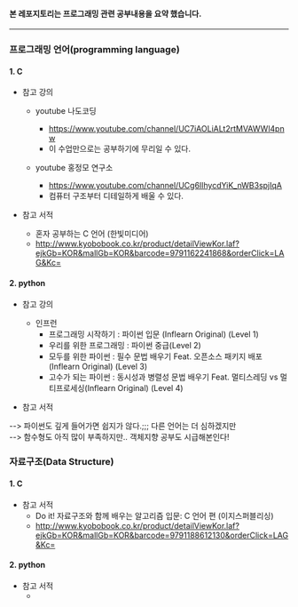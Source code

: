 #### 본 레포지토리는 프로그래밍 관련 공부내용을 요약 했습니다.
--------------------------------------------------

### 프로그래밍 언어(programming language)
#### 1. C
  - 참고 강의
    - youtube 나도코딩
      - https://www.youtube.com/channel/UC7iAOLiALt2rtMVAWWl4pnw
      - 이 수업만으로는 공부하기에 무리일 수 있다.
  
    - youtube 홍정모 연구소
      - https://www.youtube.com/channel/UCg6IlhycdYiK_nWB3spjIqA
      - 컴퓨터 구조부터 디테일하게 배울 수 있다.
    
  - 참고 서적
    - 혼자 공부하는 C 언어 (한빛미디어)
    - http://www.kyobobook.co.kr/product/detailViewKor.laf?ejkGb=KOR&mallGb=KOR&barcode=9791162241868&orderClick=LAG&Kc= <br/>


#### 2. python
  - 참고 강의
    - 인프런
      - 프로그래밍 시작하기 : 파이썬 입문 (Inflearn Original) (Level 1)
      - 우리를 위한 프로그래밍 : 파이썬 중급(Level 2) 
      - 모두를 위한 파이썬 : 필수 문법 배우기 Feat. 오픈소스 패키지 배포 (Inflearn Original) (Level 3)
      - 고수가 되는 파이썬 : 동시성과 병렬성 문법 배우기 Feat. 멀티스레딩 vs 멀티프로세싱(Inflearn Original) (Level 4)

  - 참고 서적 <br/>

--> 파이썬도 깊게 들어가면 쉽지가 않다.;;; 다른 언어는 더 심하겠지만  
--> 함수형도 아직 많이 부족하지만.. 객체지향 공부도 시급해본인다!  
### 자료구조(Data Structure)
#### 1. C

  - 참고 서적
    - Do it! 자료구조와 함께 배우는 알고리즘 입문: C 언어 편 (이지스퍼블리싱)
    - http://www.kyobobook.co.kr/product/detailViewKor.laf?ejkGb=KOR&mallGb=KOR&barcode=9791188612130&orderClick=LAG&Kc= <br/>

#### 2. python

  - 참고 서적
    -  <br/>


